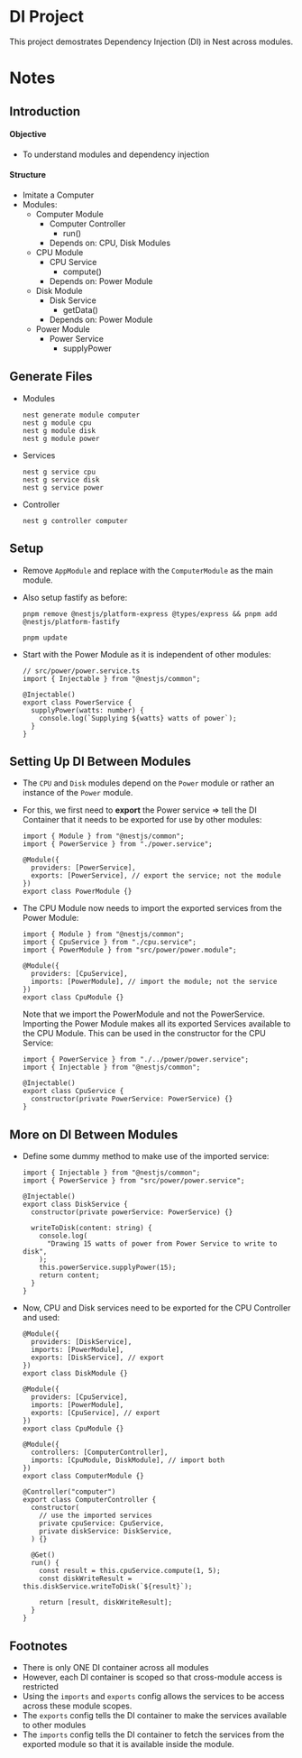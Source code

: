 # DI Project

This project demostrates Dependency Injection (DI) in Nest across modules.

# Notes

## Introduction

#### Objective

- To understand modules and dependency injection

#### Structure

- Imitate a Computer
- Modules:
  - Computer Module
    - Computer Controller
      - run()
    - Depends on: CPU, Disk Modules
  - CPU Module
    - CPU Service
      - compute()
    - Depends on: Power Module
  - Disk Module
    - Disk Service
      - getData()
    - Depends on: Power Module
  - Power Module
    - Power Service
      - supplyPower

## Generate Files

- Modules
  ```tsx
  nest generate module computer
  nest g module cpu
  nest g module disk
  nest g module power
  ```
- Services
  ```tsx
  nest g service cpu
  nest g service disk
  nest g service power
  ```
- Controller
  ```tsx
  nest g controller computer
  ```

## Setup

- Remove `AppModule` and replace with the `ComputerModule` as the main module.
- Also setup fastify as before:

  ```tsx
  pnpm remove @nestjs/platform-express @types/express && pnpm add @nestjs/platform-fastify

  pnpm update
  ```

- Start with the Power Module as it is independent of other modules:

  ```tsx
  // src/power/power.service.ts
  import { Injectable } from "@nestjs/common";

  @Injectable()
  export class PowerService {
    supplyPower(watts: number) {
      console.log(`Supplying ${watts} watts of power`);
    }
  }
  ```

## Setting Up DI Between Modules

- The `CPU` and `Disk` modules depend on the `Power` module or rather an instance of the `Power` module.
- For this, we first need to **export** the Power service ⇒ tell the DI Container that it needs to be exported for use by other modules:

  ```tsx
  import { Module } from "@nestjs/common";
  import { PowerService } from "./power.service";

  @Module({
    providers: [PowerService],
    exports: [PowerService], // export the service; not the module
  })
  export class PowerModule {}
  ```

- The CPU Module now needs to import the exported services from the Power Module:

  ```tsx
  import { Module } from "@nestjs/common";
  import { CpuService } from "./cpu.service";
  import { PowerModule } from "src/power/power.module";

  @Module({
    providers: [CpuService],
    imports: [PowerModule], // import the module; not the service
  })
  export class CpuModule {}
  ```

  Note that we import the PowerModule and not the PowerService. Importing the Power Module makes all its exported Services available to the CPU Module. This can be used in the constructor for the CPU Service:

  ```tsx
  import { PowerService } from "./../power/power.service";
  import { Injectable } from "@nestjs/common";

  @Injectable()
  export class CpuService {
    constructor(private PowerService: PowerService) {}
  }
  ```

## More on DI Between Modules

- Define some dummy method to make use of the imported service:

  ```tsx
  import { Injectable } from "@nestjs/common";
  import { PowerService } from "src/power/power.service";

  @Injectable()
  export class DiskService {
    constructor(private powerService: PowerService) {}

    writeToDisk(content: string) {
      console.log(
        "Drawing 15 watts of power from Power Service to write to disk",
      );
      this.powerService.supplyPower(15);
      return content;
    }
  }
  ```

- Now, CPU and Disk services need to be exported for the CPU Controller and used:

  ```tsx
  @Module({
    providers: [DiskService],
    imports: [PowerModule],
    exports: [DiskService], // export
  })
  export class DiskModule {}
  ```

  ```tsx
  @Module({
    providers: [CpuService],
    imports: [PowerModule],
    exports: [CpuService], // export
  })
  export class CpuModule {}
  ```

  ```tsx
  @Module({
    controllers: [ComputerController],
    imports: [CpuModule, DiskModule], // import both
  })
  export class ComputerModule {}
  ```

  ```tsx
  @Controller("computer")
  export class ComputerController {
    constructor(
      // use the imported services
      private cpuService: CpuService,
      private diskService: DiskService,
    ) {}

    @Get()
    run() {
      const result = this.cpuService.compute(1, 5);
      const diskWriteResult = this.diskService.writeToDisk(`${result}`);

      return [result, diskWriteResult];
    }
  }
  ```

## Footnotes

- There is only ONE DI container across all modules
- However, each DI container is scoped so that cross-module access is restricted
- Using the `imports` and `exports` config allows the services to be access across these module scopes.
- The `exports` config tells the DI container to make the services available to other modules
- The `imports` config tells the DI container to fetch the services from the exported module so that it is available inside the module.
